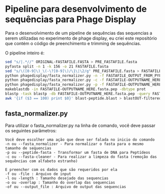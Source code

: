 # Pipeline para desenvolvimento de sequências para Phage Display

Para o desenvolvimento de um pipeline de sequências das sequencias a serem utilizadas no experimento de phage display, eu criei este repositório que contém o código de preenchimento e trimming de sequências.

O pipeline inteiro é:
```bash
sed "s/|.*//" ORIGINAL-FASTAFILE.FASTA > PRE_FASTAFILE.fasta
pyfasta split -n 1 -k 156 -o 21 FASTAFILE.fasta
sed "s/\([0-9]\)_\(-\?[0-9]\)/\1\|\2/g" PRE_FASTAFILE.fasta > FASTAFILE.fasta
python phagedisplay/fasta_normalizer.py -n -f FASTAFILE_OUTPUT_FROM_PYFASTA_HERE.fasta -l 156 -o 21 -of FASTAFILE-OUTPUTNAME_HERE.fasta
python phagedisplay/fasta_normalizer.py -c -f FASTAFILE-OUTPUTNAME_HERE.fasta -of FASTAFILE-OUTPUTNAME_HERE.fasta.clean
python phagedisplay/fasta_normalizer.py -p -f FASTAFILE-OUTPUTNAME_HERE.fasta.clean -of FASTAFILE-OUTPUTNAME_HERE.fasta.pep
makeblastdb -in FASTAFILE-OUTPUTNAME_HERE.fasta.pep -dbtype prot
blastp -task blastp -db FASTAFILE-OUTPUTNAME_HERE.fasta.pep -query FASTAFILE-OUTPUTNAME_HERE.fasta.pep -outfmt 6 -qcov_hsp_perc 100 -out blast-peptide.blast
awk '{if ($3 == 100) print $0}' blast-peptide.blast > blastOUT-filtered100id.blast
```

## fasta_normalizer.py

Para utilizar o fasta_normalizer.py na linha de comando, você deve passar os seguintes parâmetros:

```
Você deve escolher uma ação que deve ser falada no inicio do comando
-n ou --fasta_normalizer - Para normalizar o fasta para o mesmo tamanho de sequencias
-p ou --peptide-fasta - Transformar um fasta de DNA para Peptídeos
-c ou --fasta-cleaner - Para realizar a limpeza do fasta (remoção das sequências com alfabeto estranho)

E preencher com os dados que são requeridos por ela
-f ou -file : Arquivo de input
-l ou -length : Tamanho desejado das sequencias
-o ou -overlap : Tamanho do overlap das sequencias
-of ou --output_file : Arquivo de output das sequencias
```
